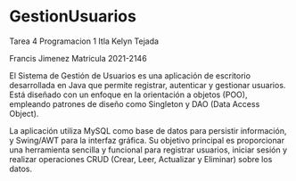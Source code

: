 # GestionUsuarios
Tarea 4 Programacion 1 Itla Kelyn Tejada

Francis Jimenez Matricula 2021-2146

El Sistema de Gestión de Usuarios es una aplicación de escritorio desarrollada en Java que permite registrar, autenticar y gestionar usuarios. Está diseñado con un enfoque en la orientación a objetos (POO), empleando patrones de diseño como Singleton y DAO (Data Access Object).

La aplicación utiliza MySQL como base de datos para persistir información, y Swing/AWT para la interfaz gráfica. Su objetivo principal es proporcionar una herramienta sencilla y funcional para registrar usuarios, iniciar sesión y realizar operaciones CRUD (Crear, Leer, Actualizar y Eliminar) sobre los datos.
